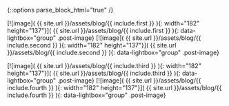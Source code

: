 {::options parse_block_html="true" /}

<div class="row image-row">

<div class="col-md-6 image-col">

[![image]( {{ site.url }}/assets/blog/{{ include.first }} ){: width="182" height="137"}]( {{ site.url }}/assets/blog/{{ include.first }} ){: data-lightbox="group" .post-image}
[![image]( {{ site.url }}/assets/blog/{{ include.second }} ){: width="182" height="137"}]( {{ site.url }}/assets/blog/{{ include.second }} ){: data-lightbox="group" .post-image}

</div>

<div class="col-md-6 image-col second">

[![image]( {{ site.url }}/assets/blog/{{ include.third }} ){: width="182" height="137"}]( {{ site.url }}/assets/blog/{{ include.third }} ){: data-lightbox="group" .post-image}
[![image]( {{ site.url }}/assets/blog/{{ include.fourth }} ){: width="182" height="137"}]( {{ site.url }}/assets/blog/{{ include.fourth }} ){: data-lightbox="group" .post-image}

</div>

</div>